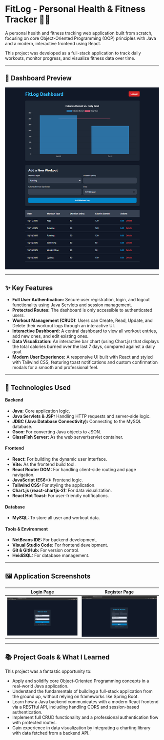 # FitLog - Personal Health & Fitness Tracker 🏋️‍♂️

A personal health and fitness tracking web application built from scratch, focusing on core Object-Oriented Programming (OOP) principles with Java and a modern, interactive frontend using React.

This project was developed as a full-stack application to track daily workouts, monitor progress, and visualize fitness data over time.

---

## 📸 Dashboard Preview

![FitLog Dashboard](https://raw.githubusercontent.com/HeshithDashan/FitLog/main/screenshots/dashboard-full.png)

---

## ✨ Key Features

- **Full User Authentication:** Secure user registration, login, and logout functionality using Java Servlets and session management.
- **Protected Routes:** The dashboard is only accessible to authenticated users.
- **Workout Management (CRUD):** Users can Create, Read, Update, and Delete their workout logs through an interactive UI.
- **Interactive Dashboard:** A central dashboard to view all workout entries, add new ones, and edit existing ones.
- **Data Visualization:** An interactive bar chart (using Chart.js) that displays the total calories burned over the last 7 days, compared against a daily goal.
- **Modern User Experience:** A responsive UI built with React and styled with Tailwind CSS, featuring toast notifications and custom confirmation modals for a smooth and professional feel.

---

## 🔧 Technologies Used

#### Backend
- **Java:** Core application logic.
- **Java Servlets & JSP:** Handling HTTP requests and server-side logic.
- **JDBC (Java Database Connectivity):** Connecting to the MySQL database.
- **Gson:** For converting Java objects to JSON.
- **GlassFish Server:** As the web server/servlet container.

#### Frontend
- **React:** For building the dynamic user interface.
- **Vite:** As the frontend build tool.
- **React Router DOM:** For handling client-side routing and page navigation.
- **JavaScript (ES6+):** Frontend logic.
- **Tailwind CSS:** For styling the application.
- **Chart.js (react-chartjs-2):** For data visualization.
- **React Hot Toast:** For user-friendly notifications.

#### Database
- **MySQL:** To store all user and workout data.

#### Tools & Environment
- **NetBeans IDE:** For backend development.
- **Visual Studio Code:** For frontend development.
- **Git & GitHub:** For version control.
- **HeidiSQL:** For database management.

---

## 🖼️ Application Screenshots

| Login Page | Register Page |
| :---: | :---: |
| ![Login Page](https://raw.githubusercontent.com/HeshithDashan/FitLog/main/screenshots/login-page.png) | ![Register Page](https://raw.githubusercontent.com/HeshithDashan/FitLog/main/screenshots/register-page.png) |

---

## 📚 Project Goals & What I Learned

This project was a fantastic opportunity to:
- Apply and solidify core Object-Oriented Programming concepts in a real-world Java application.
- Understand the fundamentals of building a full-stack application from the ground up, without relying on frameworks like Spring Boot.
- Learn how a Java backend communicates with a modern React frontend via a RESTful API, including handling CORS and session-based authentication.
- Implement full CRUD functionality and a professional authentication flow with protected routes.
- Gain experience in data visualization by integrating a charting library with data fetched from a backend API.
